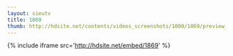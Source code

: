```yaml
---
layout: sieutv
title: 1869
thumb: http://hdsite.net/contents/videos_screenshots/1000/1869/preview_360p.mp4.jpg
---
```

{% include iframe src='http://hdsite.net/embed/1869' %}
 
